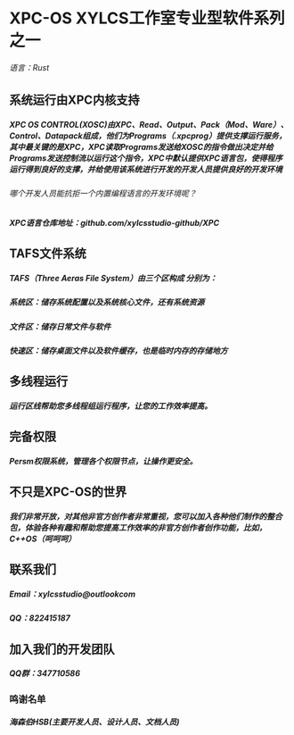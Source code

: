 # XPC-OS XYLCS工作室专业型软件系列之一
###### 语言：Rust
#####
## 系统运行由XPC内核支持
##### XPC OS CONTROL(XOSC)由XPC、Read、Output、Pack（Mod、Ware）、Control、Datapack组成，他们为Programs（.xpcprog）提供支撑运行服务，其中最关键的是XPC，XPC读取Programs发送给XOSC的指令做出决定并给Programs发送控制流以运行这个指令，XPC中默认提供XPC语言包，使得程序运行得到良好的支撑，并给使用该系统进行开发的开发人员提供良好的开发环境
###### 哪个开发人员能抗拒一个内置编程语言的开发环境呢？
##### XPC语言仓库地址：github.com/xylcsstudio-github/XPC
#####
## TAFS文件系统
##### TAFS（Three Aeras File System）由三个区构成 分别为：
##### 系统区：储存系统配置以及系统核心文件，还有系统资源
##### 文件区：储存日常文件与软件
##### 快速区：储存桌面文件以及软件缓存，也是临时内存的存储地方
#####
## 多线程运行
##### 运行区线帮助您多线程组运行程序，让您的工作效率提高。
#####
## 完备权限
##### Persm权限系统，管理各个权限节点，让操作更安全。
#####
## 不只是XPC-OS的世界
##### 我们非常开放，对其他非官方创作者非常重视，您可以加入各种他们制作的整合包，体验各种有趣和帮助您提高工作效率的非官方创作者创作功能，比如，C++OS（呵呵呵）
#####
## 联系我们
##### Email：xylcsstudio@outlookcom
##### QQ：822415187
#####
## 加入我们的开发团队
##### QQ群：347710586
### 鸣谢名单
##### 海森伯HSB(主要开发人员、设计人员、文档人员)
